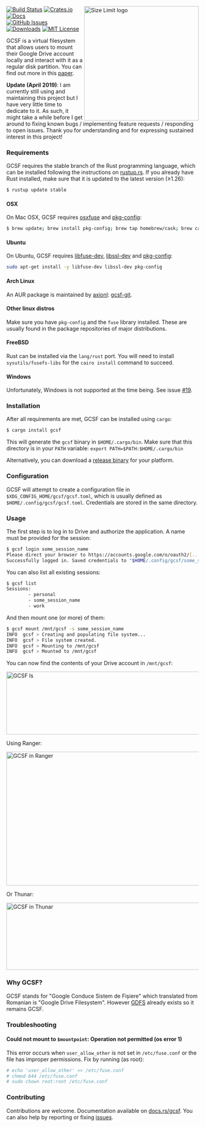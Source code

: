 <img align="right" width="300px" height="300px"
     title="Size Limit logo" src="https://i.imgur.com/9xdFwQq.png">


[![Build Status](https://travis-ci.org/harababurel/gcsf.svg?branch=master)](https://travis-ci.org/harababurel/gcsf)
[![Crates.io](https://img.shields.io/crates/v/gcsf.svg)](https://crates.io/crates/gcsf)
[![Docs](https://docs.rs/gcsf/badge.svg)](https://docs.rs/gcsf/latest/gcsf/)<br>
[![GitHub Issues](https://img.shields.io/github/issues/harababurel/gcsf.svg)](https://github.com/harababurel/gcsf/issues)
[![Downloads](https://img.shields.io/crates/d/gcsf.svg)](https://crates.io/crates/gcsf)
[![MIT License](https://img.shields.io/crates/l/gcsf.svg)](https://github.com/harababurel/gcsf/blob/master/LICENSE)

GCSF is a virtual filesystem that allows users to mount their Google Drive account locally and interact with it as a regular disk partition. You can find out more in this [paper](https://sergiu.ml/~sergiu/thesis.pdf).

**Update (April 2019)**: I am currently still using and maintaining this project but I have very little time to dedicate to it. As such, it might take a while before I get around to fixing known bugs / implementing feature requests / responding to open issues. Thank you for understanding and for expressing sustained interest in this project!


### Requirements

GCSF requires the stable branch of the Rust programming language, which can be installed following the instructions on [rustup.rs](https://rustup.rs). If you already have Rust installed, make sure that it is updated to the latest version (≥1.26):

```bash
$ rustup update stable
```

#### OSX

On Mac OSX, GCSF requires [osxfuse](https://osxfuse.github.io/) and [pkg-config](http://macappstore.org/pkg-config/):

```bash
$ brew update; brew install pkg-config; brew tap homebrew/cask; brew cask install osxfuse
```

#### Ubuntu

On Ubuntu, GCSF requires [libfuse-dev](https://packages.ubuntu.com/disco/libfuse-dev), [libssl-dev](https://packages.ubuntu.com/disco/libssl-dev) and [pkg-config](https://packages.ubuntu.com/disco/pkg-config):

```bash
sudo apt-get install -y libfuse-dev libssl-dev pkg-config
```

#### Arch Linux

An AUR package is maintained by [axionl](https://github.com/axionl): [gcsf-git](https://aur.archlinux.org/packages/gcsf-git/).

#### Other linux distros

Make sure you have `pkg-config` and the `fuse` library installed. These are usually found in the package repositories of major distributions.

#### FreeBSD

Rust can be installed via the `lang/rust` port. You will need to install `sysutils/fusefs-libs` for the `cairo install` command to succeed. 

#### Windows

Unfortunately, Windows is not supported at the time being. See issue [#19](https://github.com/harababurel/gcsf/issues/19).

### Installation

After all requirements are met, GCSF can be installed using `cargo`:


```bash
$ cargo install gcsf
```

This will generate the `gcsf` binary in `$HOME/.cargo/bin`. Make sure that this directory is in your `PATH` variable: `export PATH=$PATH:$HOME/.cargo/bin`

Alternatively, you can download a [release binary](https://github.com/harababurel/gcsf/releases) for your platform.

### Configuration

GCSF will attempt to create a configuration file in `$XDG_CONFIG_HOME/gcsf/gcsf.toml`, which is usually defined as `$HOME/.config/gcsf/gcsf.toml`. Credentials are stored in the same directory.

### Usage

The first step is to log in to Drive and authorize the application. A name must be provided for the session:

```bash
$ gcsf login some_session_name
Please direct your browser to https://accounts.google.com/o/oauth2/[...] and follow the instructions displayed there.
Successfully logged in. Saved credentials to "$HOME/.config/gcsf/some_session_name"
```

You can also list all existing sessions:

```bash
$ gcsf list
Sessions:
        - personal
        - some_session_name
        - work
```

And then mount one (or more) of them:

```bash
$ gcsf mount /mnt/gcsf -s some_session_name
INFO  gcsf > Creating and populating file system...
INFO  gcsf > File system created.
INFO  gcsf > Mounting to /mnt/gcsf
INFO  gcsf > Mounted to /mnt/gcsf
```

You can now find the contents of your Drive account in `/mnt/gcsf`:

<p align="left">
  <img src="https://i.imgur.com/jdFIu5Y.png" alt="GCSF ls"
       width="530px" height="165px">
</p>

Using Ranger:
<p align="left">
  <img src="https://i.imgur.com/BuS9BDD.png" alt="GCSF in Ranger"
       width="616px" height="351px">
</p>


Or Thunar:
<p align="left">
  <img src="https://i.imgur.com/9JSDqez.jpg" alt="GCSF in Thunar"
       width="746px" height="176px">
</p>

### Why GCSF?
GCSF stands for "Google Conduce Sistem de Fișiere" which translated from Romanian is "Google Drive Filesystem". However [GDFS](https://github.com/robin-thomas/GDFS) already exists so it remains GCSF.

### Troubleshooting

#### Could not mount to `$mountpoint`: Operation not permitted (os error 1)

This error occurs when `user_allow_other` is not set in `/etc/fuse.conf` or the file has improper permissions. Fix by running (as root):

```bash
# echo 'user_allow_other' >> /etc/fuse.conf
# chmod 644 /etc/fuse.conf
# sudo chown root:root /etc/fuse.conf
```

### Contributing

Contributions are welcome. Documentation available on [docs.rs/gcsf](https://docs.rs/gcsf). You can also help by reporting or fixing [issues](https://github.com/harababurel/gcsf/issues).
